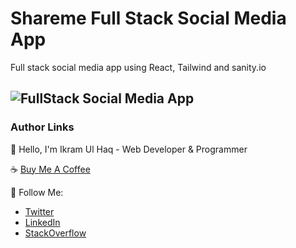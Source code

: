# Shareme Full Stack Social Media App

Full stack social media app using React, Tailwind and sanity.io

## ![FullStack Social Media App](https://i.ibb.co/8cLfj3X/image.png)

### Author Links

👋 Hello, I'm Ikram Ul Haq - Web Developer & Programmer

☕ [Buy Me A Coffee](https://www.buymeacoffee.com/ikramdev)

🚀 Follow Me:

- [Twitter](https://twitter.com/ikramdev)
- [LinkedIn](https://www.linkedin.com/in/ikramdev/)
- [StackOverflow](https://stackoverflow.com/users/13859212/ikram-ul-haq)
